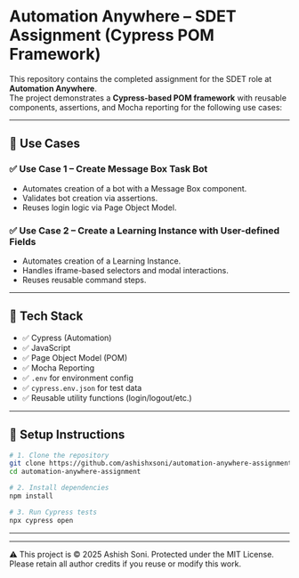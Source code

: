 #  Automation Anywhere – SDET Assignment (Cypress POM Framework)

This repository contains the completed assignment for the SDET role at **Automation Anywhere**.  
The project demonstrates a **Cypress-based POM framework** with reusable components, assertions, and Mocha reporting for the following use cases:

---

## 📌 Use Cases

### ✅ Use Case 1 – Create Message Box Task Bot
- Automates creation of a bot with a Message Box component.
- Validates bot creation via assertions.
- Reuses login logic via Page Object Model.

### ✅ Use Case 2 – Create a Learning Instance with User-defined Fields
- Automates creation of a Learning Instance.
- Handles iframe-based selectors and modal interactions.
- Reuses reusable command steps.

---

## 🧰 Tech Stack

- ✅ Cypress (Automation)
- ✅ JavaScript
- ✅ Page Object Model (POM)
- ✅ Mocha Reporting
- ✅ `.env` for environment config
- ✅ `cypress.env.json` for test data
- ✅ Reusable utility functions (login/logout/etc.)

---

## 🚀 Setup Instructions

```bash
# 1. Clone the repository
git clone https://github.com/ashishxsoni/automation-anywhere-assignment
cd automation-anywhere-assignment

# 2. Install dependencies
npm install

# 3. Run Cypress tests
npx cypress open

```
---
---
⚠️ This project is © 2025 Ashish Soni. Protected under the MIT License. Please retain all author credits if you reuse or modify this work.
